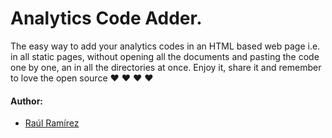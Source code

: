 # Analytics Code Adder.

The easy way to add your analytics codes in an HTML based web page i.e. in all static pages, without opening all the documents and pasting the code one by one, an in all the directories at once. Enjoy it, share it and remember to love the open source  :heart:  :heart:  :heart:  :heart:

#### Author:

- [Raúl Ramírez](https://github.com/jatib "jatib")